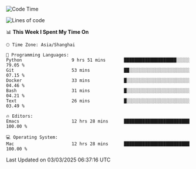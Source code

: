 <!--START_SECTION:waka-->
![Code Time](http://img.shields.io/badge/Code%20Time-2%2C557%20hrs%2057%20mins-blue)

![Lines of code](https://img.shields.io/badge/From%20Hello%20World%20I%27ve%20Written-335.2%20thousand%20lines%20of%20code-blue)

📊 **This Week I Spent My Time On** 

```text
🕑︎ Time Zone: Asia/Shanghai

💬 Programming Languages: 
Python                   9 hrs 51 mins       ████████████████████░░░░░   79.05 % 
Git                      53 mins             ██░░░░░░░░░░░░░░░░░░░░░░░   07.15 % 
Docker                   33 mins             █░░░░░░░░░░░░░░░░░░░░░░░░   04.46 % 
Bash                     31 mins             █░░░░░░░░░░░░░░░░░░░░░░░░   04.21 % 
Text                     26 mins             █░░░░░░░░░░░░░░░░░░░░░░░░   03.49 % 

🔥 Editors: 
Emacs                    12 hrs 28 mins      █████████████████████████   100.00 % 

💻 Operating System: 
Mac                      12 hrs 28 mins      █████████████████████████   100.00 % 
```


 Last Updated on 03/03/2025 06:37:16 UTC
<!--END_SECTION:waka-->
